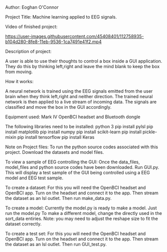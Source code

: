 Author: Eoghan O'Connor

Project Title: Machine learning applied to EEG signals.


Video of finished project:

  https://user-images.githubusercontent.com/45408401/112758935-b104d280-8fe8-11eb-9536-1ca7491e41f2.mp4

Description of project:

  A user is able to use their thoughts to control a box inside a GUI application.
  They do this by thinking left,right and leave the mind blank to keep the box from moving.

How it works:

  A neural network is trained using the EEG signals emitted from the user brain when they think left,right and neither direction.
  The trained neural network is then applied to a live stream of incoming data.
  The signals are classified and move the box in the GUI accordingly.


Equipment used:
  Mark IV OpenBCI headset and Bluetooth dongle



The following libraries need to be installed:
  python 3
  pip install pylsl
  pip install matplotlib
  pip install numpy
  pip install scikit-learn
  pip install pickle-mixin
  pip install tensorflow
  pip install Keras


Note on Project files:
  To run the python source codes associated with
  this project. Download the datasets and model files.

To view a sample of EEG controlling the GUI:
  Once the data_files, model_files and python source codes
  have been downloaded.
  Run GUI.py. This will display a test sample of the GUI
  being controlled using a EEG model and EEG test sample.


To create a dataset:
  For this you will need the OpenBCI headset and OpenBCI app.
  Turn on the headset and connect it to the app.
  Then stream the dataset as an lsl outlet.
  Then run make_data.py.


To create a model:
  Currently the model.py is ready to make a model.
  Just run the model.py
  To make a different model, change the directly used in the sort_data
  entiries.
  Note: you may need to adjust the reshape size to fit the dataset correctly.


To create a test set:
  For this you will need the OpenBCI headset and OpenBCI app.
  Turn on the headset and connect it to the app.
  Then stream the dataset as an lsl outlet.
  Then run GUI_test.py.
